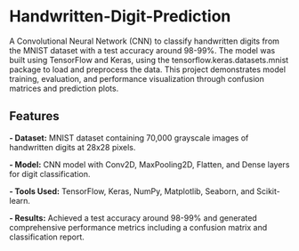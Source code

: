 # Handwritten-Digit-Prediction
A Convolutional Neural Network (CNN) to classify handwritten digits from the MNIST dataset with a test accuracy around 98-99%. The model was built using TensorFlow and Keras, using the tensorflow.keras.datasets.mnist package to load and preprocess the data. 
This project demonstrates model training, evaluation, and performance visualization through confusion matrices and prediction plots.

## Features
**- Dataset:** MNIST dataset containing 70,000 grayscale images of handwritten digits at 28x28 pixels.

**- Model:** CNN model with Conv2D, MaxPooling2D, Flatten, and Dense layers for digit classification.

**- Tools Used:** TensorFlow, Keras, NumPy, Matplotlib, Seaborn, and Scikit-learn.

**- Results:** Achieved a test accuracy around 98-99% and generated comprehensive performance metrics including a confusion matrix and classification report.
